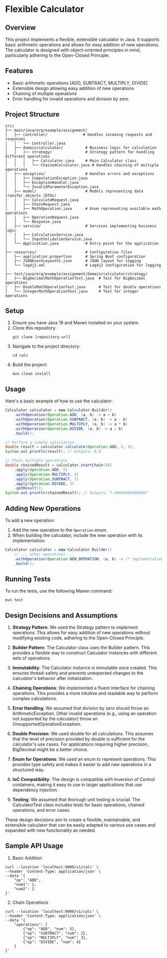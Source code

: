# Flexible Calculator

## Overview
This project implements a flexible, extensible calculator in Java. It supports basic arithmetic operations and allows for easy addition of new operations. The calculator is designed with object-oriented principles in mind, particularly adhering to the Open-Closed Principle.

## Features
- Basic arithmetic operations [ADD, SUBTRACT, MULTIPLY, DIVIDE]
- Extensible design allowing easy addition of new operations
- Chaining of multiple operations
- Error handling for invalid operations and division by zero

## Project Structure
```
src/
├── main/java/org/example/assignment/
│   ├── controller/                # Handles incoming requests and responses
│   │   └── Controller.java
│   ├── domain/calculator/          # Business logic for calculation
│   │   ├── strategy/               # Strategy pattern for handling different operations
│   │   │   ├── Calculator.java     # Main Calculator class
│   │   │   └── ChainedCalculator.java # Handles chaining of multiple operations
│   ├── exception/                  # Handles errors and exceptions
│   │   ├── ComputationException.java
│   │   ├── ExceptionHandler.java
│   │   └── InvalidParameterException.java
│   ├── model/                      # Models representing data transfer objects (DTOs)
│   │   ├── CalculateRequest.java
│   │   ├── ChainRequest.java
│   │   ├── MathOperation.java      # Enum representing available math operations
│   │   ├── OperationRequest.java
│   │   └── Response.java
│   ├── service/                    # Services implementing business logic
│   │   ├── CalculationService.java
│   │   └── InputValidationService.java
│   └── Application.java            # Entry point for the application
│
├── resources/                      # Configuration files
│   ├── application.properties      # Spring Boot configuration
│   ├── JSONEventLayoutV1.json      # JSON layout for logging
│   └── log4j2.xml                  # Log4j2 configuration for logging
│
├── test/java/org/example/assignment/domain/calculator/strategy/
│   ├── BigDecimalMathOperationTest.java  # Test for BigDecimal operations
│   ├── DoubleMathOperationTest.java      # Test for double operations
│   └── IntegerMathOperationTest.java     # Test for integer operations

```

## Setup
1. Ensure you have Java 19 and Maven installed on your system.
2. Clone this repository:
   ```
   git clone [repository-url]
   ```
3. Navigate to the project directory:
   ```
   cd calc
   ```
4. Build the project:
   ```
   mvn clean install
   ```

## Usage
Here's a basic example of how to use the calculator:

```java
Calculator calculator = new Calculator.Builder()
    .withOperation(Operation.ADD, (a, b) -> a + b)
    .withOperation(Operation.SUBTRACT, (a, b) -> a - b)
    .withOperation(Operation.MULTIPLY, (a, b) -> a * b)
    .withOperation(Operation.DIVIDE, (a, b) -> a / b)
    .build();

// Perform a simple calculation
double result = calculator.calculate(Operation.ADD, 5, 3);
System.out.println(result); // Outputs: 8.0

// Chain multiple operations
double chainedResult = calculator.startChain(10)
    .apply(Operation.ADD, 5)
    .apply(Operation.MULTIPLY, 2)
    .apply(Operation.SUBTRACT, 7)
    .apply(Operation.DIVIDE, 3)
    .getResult();
System.out.println(chainedResult); // Outputs: 7.666666666666667
```

## Adding New Operations
To add a new operation:

1. Add the new operation to the `Operation` enum.
2. When building the calculator, include the new operation with its implementation:

```java
Calculator calculator = new Calculator.Builder()
    // ... other operations ...
    .withOperation(Operation.NEW_OPERATION, (a, b) -> /* implementation */)
    .build();
```

## Running Tests
To run the tests, use the following Maven command:
```
mvn test
```

## Design Decisions and Assumptions

1. **Strategy Pattern**: We used the Strategy pattern to implement operations. This allows for easy addition of new operations without modifying existing code, adhering to the Open-Closed Principle.

2. **Builder Pattern**: The Calculator class uses the Builder pattern. This provides a flexible way to construct Calculator instances with different sets of operations.

3. **Immutability**: The Calculator instance is immutable once created. This ensures thread-safety and prevents unexpected changes to the calculator's behavior after initialization.

4. **Chaining Operations**: We implemented a fluent interface for chaining operations. This provides a more intuitive and readable way to perform complex calculations.

5. **Error Handling**: We assumed that division by zero should throw an ArithmeticException. Other invalid operations (e.g., using an operation not supported by the calculator) throw an UnsupportedOperationException.

6. **Double Precision**: We used double for all calculations. This assumes that the level of precision provided by double is sufficient for the calculator's use cases. For applications requiring higher precision, BigDecimal might be a better choice.

7. **Enum for Operations**: We used an enum to represent operations. This provides type safety and makes it easier to add new operations in a structured way.

8. **IoC Compatibility**: The design is compatible with Inversion of Control containers, making it easy to use in larger applications that use dependency injection.

9. **Testing**: We assumed that thorough unit testing is crucial. The CalculatorTest class includes tests for basic operations, chained operations, and error cases.

These design decisions aim to create a flexible, maintainable, and extensible calculator that can be easily adapted to various use cases and expanded with new functionality as needed.


## Sample API Usage

1. Basic Addition

```
curl --location 'localhost:9000/v1/calc' \
--header 'Content-Type: application/json' \
--data '{
    "op": "ADD",
    "num1": 1,
    "num2": 2
}'

```
2. Chain Operations

```
curl --location 'localhost:9000/v1/calc' \
--header 'Content-Type: application/json' \
--data '{
    "operations": [
        {"op": "ADD", "num": 5},
        {"op": "SUBTRACT", "num": 2},
        {"op": "MULTIPLY", "num": 3},
        {"op": "DIVIDE", "num": 4}
    ]
}'


```
